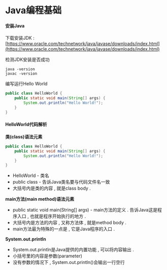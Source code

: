 # Java编程基础

#### 安装Java

下载安装JDK : [https://www.oracle.com/technetwork/java/javase/downloads/index.html](https://www.oracle.com/technetwork/java/javase/downloads/index.html)

检测JDK安装是否成功

```
java -version
javac -version
```

编写运行Hello World

```java
public class HelloWorld {
    public static void main(String[] args) {
        System.out.println("Hello World!");
    }
}
```

#### HelloWorld代码解析

**类\(class\)语法元素**

```java
public class HelloWorld {
    public static void main(String[] args) {
        System.out.println("Hello World!");
    }
}
```

* HelloWorld - 类名
* public class - 告诉Java类名要与代码文件名一致
* 大括号内是类的内容 , 就是class body . 

**main方法\(main method\)语法元素**

* public static void main\(String\[\] args\) - main方法的定义 . 告诉Java这是程序入口 , 也就是程序开始执行的地方 . 
* 大括号内是方法的内容 , 又称方法体 , 就是method body . 
* main方法最为特殊的一点是 , 它是Java程序的入口 . 

**System.out.println**

* System.out.println是Java提供的内置功能 , 可以将内容输出 . 
* 小括号里的内容是参数\(parameter\)
* 没有参数的情况下 , System.out.println\(\)会输出一行空行



